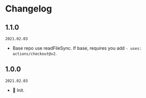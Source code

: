 # Changelog

## 1.1.0

`2021.02.03`

- Base repo use readFileSync. If base, requires you add `- uses: actions/checkout@v2`.

## 1.0.0

`2021.02.03`

- 🎉 Init.
